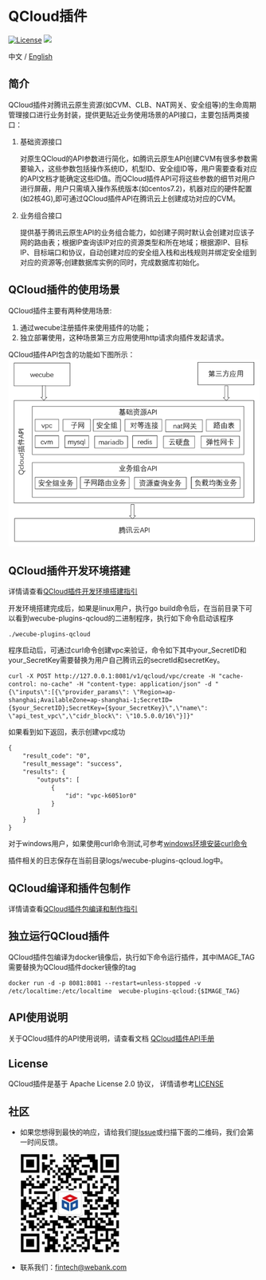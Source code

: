 # QCloud插件
[![License](https://img.shields.io/badge/License-Apache%202.0-blue.svg)](https://opensource.org/licenses/Apache-2.0)
![](https://img.shields.io/badge/language-golang-orang.svg)

中文 / [English](README_EN.md)

## 简介

QCloud插件对腾讯云原生资源(如CVM、CLB、NAT网关、安全组等)的生命周期管理接口进行业务封装，提供更贴近业务使用场景的API接口，主要包括两类接口：

1. 基础资源接口
	
	 对原生QCloud的API参数进行简化，如腾讯云原生API创建CVM有很多参数需要输入，这些参数包括操作系统ID，机型ID、安全组ID等，用户需要查看对应的API文档才能确定这些ID值。而QCloud插件API可将这些参数的细节对用户进行屏蔽，用户只需填入操作系统版本(如centos7.2)，机器对应的硬件配置(如2核4G),即可通过QCloud插件API在腾讯云上创建成功对应的CVM。

2. 业务组合接口
	
	提供基于腾讯云原生API的业务组合能力，如创建子网时默认会创建对应该子网的路由表；根据IP查询该IP对应的资源类型和所在地域；根据源IP、目标IP、目标端口和协议，自动创建对应的安全组入栈和出栈规则并绑定安全组到对应的资源等;创建数据库实例的同时，完成数据库初始化。


## QCloud插件的使用场景

QCloud插件主要有两种使用场景:

1. 通过wecube注册插件来使用插件的功能；
2. 独立部署使用，这种场景第三方应用使用http请求向插件发起请求。

QCloud插件API包含的功能如下图所示：
<img src="./docs/compile/images/plugin_function.png" />


## QCloud插件开发环境搭建

详情请查看[QCloud插件开发环境搭建指引](docs/compile/wecube-plugins-qcloud_build_dev_env.md)

开发环境搭建完成后，如果是linux用户，执行go build命令后，在当前目录下可以看到wecube-plugins-qcloud的二进制程序，执行如下命令启动该程序

```
./wecube-plugins-qcloud
```

程序启动后，可通过curl命令创建vpc来验证，命令如下其中your_SecretID和your_SecretKey需要替换为用户自己腾讯云的secretId和secretKey。

```
curl -X POST http://127.0.0.1:8081/v1/qcloud/vpc/create -H "cache-control: no-cache" -H "content-type: application/json" -d "{\"inputs\":[{\"provider_params\": \"Region=ap-shanghai;AvailableZone=ap-shanghai-1;SecretID={$your_SecretID};SecretKey={$your_SecretKey}\",\"name\": \"api_test_vpc\",\"cidr_block\": \"10.5.0.0/16\"}]}"

```

如果看到如下返回，表示创建vpc成功

```
{
    "result_code": "0",
    "result_message": "success",
    "results": {
        "outputs": [
            {
                "id": "vpc-k6051or0"
            }
        ]
    }
}
```

对于windows用户，如果使用curl命令测试,可参考[windows环境安装curl命令](docs/windows_install_curl.md)

插件相关的日志保存在当前目录logs/wecube-plugins-qcloud.log中。


## QCloud编译和插件包制作
详情请查看[QCloud插件包编译和制作指引](docs/compile/wecube-plugins-qcloud_compile_guide.md)


## 独立运行QCloud插件
QCloud插件包编译为docker镜像后，执行如下命令运行插件，其中IMAGE_TAG需要替换为QCloud插件docker镜像的tag

```
docker run -d -p 8081:8081 --restart=unless-stopped -v /etc/localtime:/etc/localtime  wecube-plugins-qcloud:{$IMAGE_TAG}
```


## API使用说明
关于QCloud插件的API使用说明，请查看文档
[QCloud插件API手册](docs/api/wecube_plugins_qcloud_api_guide.md)


## License
QCloud插件是基于 Apache License 2.0 协议， 详情请参考[LICENSE](LICENSE)


## 社区
- 如果您想得到最快的响应，请给我们提[Issue](https://github.com/WeBankPartners/wecube-plugins-qcloud/issues/new/choose)或扫描下面的二维码，我们会第一时间反馈。

	<div align="left">
	<img src="docs/images/wecube_qr_code.png"  height="200" width="200">
	</div>


- 联系我们：fintech@webank.com
